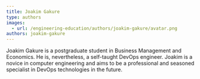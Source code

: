 ```yaml
---
title: Joakim Gakure
type: authors
images:
  - url: /engineering-education/authors/joakim-gakure/avatar.png
authors: joakim-gakure
---
```

Joakim Gakure is a postgraduate student in Business Management and Economics. He is, nevertheless, a self-taught DevOps engineer. Joakim is a novice in computer engineering and aims to be a professional and seasoned specialist in DevOps technologies in the future.
